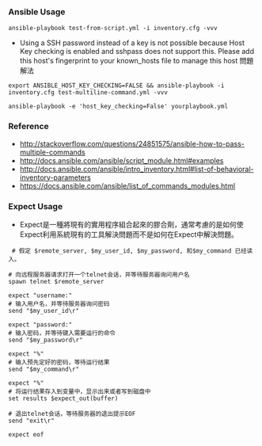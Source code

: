 ### Ansible Usage

```
ansible-playbook test-from-script.yml -i inventory.cfg -vvv
```

- Using a SSH password instead of a key is not possible because Host Key checking is enabled and sshpass does not support this.  Please add this host's fingerprint to your known_hosts file to manage this host 問題解法

```
export ANSIBLE_HOST_KEY_CHECKING=FALSE && ansible-playbook -i inventory.cfg test-multiline-command.yml -vvv
```

```
ansible-playbook -e 'host_key_checking=False' yourplaybook.yml
```

### Reference

- http://stackoverflow.com/questions/24851575/ansible-how-to-pass-multiple-commands
- http://docs.ansible.com/ansible/script_module.html#examples
- http://docs.ansible.com/ansible/intro_inventory.html#list-of-behavioral-inventory-parameters
- https://docs.ansible.com/ansible/list_of_commands_modules.html

### Expect Usage

- Expect是一種將現有的實用程序組合起來的膠合劑，通常考慮的是如何使Expect利用系統現有的工具解決問題而不是如何在Expect中解決問題。

```
 # 假定 $remote_server, $my_user_id, $my_password, 和$my_command 已经读入。

# 向远程服务器请求打开一个telnet会话，并等待服务器询问用户名
spawn telnet $remote_server

expect "username:"
# 输入用户名，并等待服务器询问密码
send "$my_user_id\r"

expect "password:"
# 输入密码，并等待键入需要运行的命令
send "$my_password\r"

expect "%"
# 输入预先定好的密码，等待运行结果
send "$my_command\r"

expect "%"
# 将运行结果存入到变量中，显示出来或者写到磁盘中
set results $expect_out(buffer)

# 退出telnet会话，等待服务器的退出提示EOF
send "exit\r"

expect eof
```